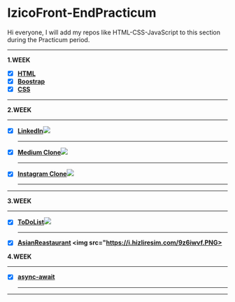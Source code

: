 # IzicoFront-EndPracticum
Hi everyone, I will add my repos like HTML-CSS-JavaScript to this section during the Practicum period.

<hr>

<b> 1.WEEK 
- [x] [HTML](https://github.com/sinemagar/IzicoFront-EndPracticum/tree/main/1.Hafta/HTML)
- [x] [Boostrap](https://github.com/sinemagar/IzicoFront-EndPracticum/tree/main/1.Hafta/Boostrap)
- [x] [CSS](https://github.com/sinemagar/IzicoFront-EndPracticum/tree/main/1.Hafta/CSS/Odevler)

<hr>

<b> 2.WEEK </b> <br> <hr>
- [x] [LinkedIn](https://github.com/sinemagar/IzicoFront-EndPracticum/tree/main/2.Hafta/LinkedlnClone)<img src="https://i.hizliresim.com/at6z64d.PNG"> <br><hr>
- [x] [Medium Clone](https://github.com/sinemagar/IzicoFront-EndPracticum/tree/main/2.Hafta/MediumsClone)<img src="https://i.hizliresim.com/6oa3for.PNG"><br><hr>
- [x] [Instagram Clone](https://github.com/sinemagar/IzicoFront-EndPracticum/tree/main/2.Hafta/Instagrams-Clone)<img src="https://i.hizliresim.com/cjobxla.PNG"><br><hr>

<hr>

<b> 3.WEEK </b> <br> <hr>
- [x] [ToDoList](https://github.com/sinemagar/IzicoFront-EndPracticum/tree/main/3Hafta/JS-TO-LIST)<img src="https://i.hizliresim.com/fms83s6.PNG"> <br><hr>
- [x] [AsianReastaurant](https://github.com/sinemagar/IzicoFront-EndPracticum/tree/main/3Hafta/assian-restaurant)
<img src="https://i.hizliresim.com/9z6iwvf.PNG> 


<b> 4.WEEK </b> <br> <hr>
- [x] [async-await](https://github.com/sinemagar/IzicoFront-EndPracticum/tree/main/4.Hafta/Odev1-callback-async-await)<br><hr>

<hr>
